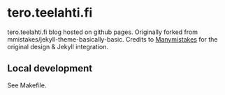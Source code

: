 # tero.teelahti.fi

tero.teelahti.fi blog hosted on github pages. Originally forked from mmistakes/jekyll-theme-basically-basic. Credits to [Manymistakes](http://mademistakes.com) for the original design & Jekyll integration.

## Local development

See Makefile.
